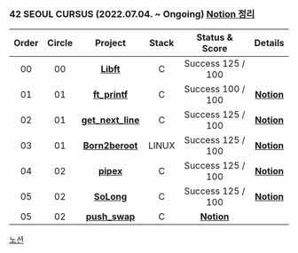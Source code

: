 ### 42 SEOUL CURSUS (2022.07.04. ~ Ongoing) [Notion 정리](https://iamyje.notion.site/42Seoul-09c1242472784798b596d9d71b67d029)

 |Order|Circle|Project|Stack|Status & Score|Details|
 |:---:|:---:|:---:|:---:|:---:|:---:|
 |00|00|[**Libft**](https://github.com/Y2IN/42Seoul/tree/main/0)|C|Success 125 / 100|
 |01|01|[**ft_printf**](https://github.com/Y2IN/42Seoul/tree/main/1/printf)|C|Success 100 / 100|[**Notion**](https://www.notion.so/iamyje/ft_printf-ae2c746da5cb4d939cf6a023a5936d48)|
 |02|01|[**get_next_line**](https://github.com/Y2IN/42Seoul/tree/main/1/gnl)|C|Success 125 / 100|[**Notion**](https://www.notion.so/iamyje/get_next_line-44ebb52b69c44d32a38b72382e8502c2)|
|03|01|[**Born2beroot**]()|LINUX|Success 125 / 100|[**Notion**]()|
|04|02|[**pipex**](https://github.com/Y2IN/42Seoul/tree/main/2/pipex)|C|Success 125 / 100|[**Notion**]()|
|05|02|[**SoLong**](https://github.com/Y2IN/42Seoul/tree/main/2/so_long)|C|Success 125 / 100|[**Notion**]()|
|05|02|[**push_swap**](https://github.com/Y2IN/42Seoul/tree/main/2/push_swap)|C|[**Notion**]()|


[노션](https://iamyje.notion.site/42Seoul-09c1242472784798b596d9d71b67d029)